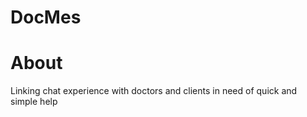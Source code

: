 # DocMes

# About
  Linking chat experience with doctors and clients in need of quick and simple help
